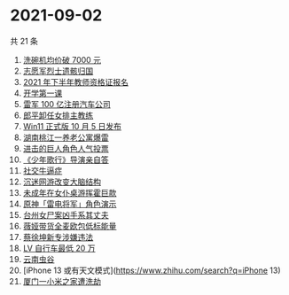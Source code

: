# 2021-09-02

共 21 条

<!-- BEGIN ZHIHUSEARCH -->
<!-- 最后更新时间 Thu Sep 02 2021 17:10:50 GMT+0800 (China Standard Time) -->
1. [洗碗机均价破 7000 元](https://www.zhihu.com/search?q=洗碗机)
1. [志愿军烈士遗骸归国](https://www.zhihu.com/search?q=志愿军)
1. [2021 年下半年教师资格证报名](https://www.zhihu.com/search?q=教师资格证)
1. [开学第一课](https://www.zhihu.com/search?q=开学第一课)
1. [雷军 100 亿注册汽车公司](https://www.zhihu.com/search?q=小米汽车)
1. [郎平卸任女排主教练](https://www.zhihu.com/search?q=郎平)
1. [Win11 正式版 10 月 5 日发布](https://www.zhihu.com/search?q=Windows11)
1. [湖南桃江一养老公寓爆雷](https://www.zhihu.com/search?q=湖南桃江)
1. [进击的巨人角色人气投票](https://www.zhihu.com/search?q=进击的巨人)
1. [《少年歌行》导演亲自答](https://www.zhihu.com/search?q=少年歌行)
1. [社交牛逼症](https://www.zhihu.com/search?q=社交牛逼症)
1. [沉迷网游改变大脑结构](https://www.zhihu.com/search?q=大脑结构)
1. [未成年在女仆桌游挥霍巨款](https://www.zhihu.com/search?q=桌游)
1. [原神「雷电将军」角色演示](https://www.zhihu.com/search?q=原神)
1. [台州女尸案凶手系其丈夫](https://www.zhihu.com/search?q=台州女尸)
1. [薇娅带货全麦欧包低标能量](https://www.zhihu.com/search?q=薇娅带货)
1. [蔡徐坤新专涉嫌违法](https://www.zhihu.com/search?q=蔡徐坤)
1. [LV 自行车最低 20 万](https://www.zhihu.com/search?q=LV自行车)
1. [云南虫谷](https://www.zhihu.com/search?q=云南虫谷)
1. [iPhone 13 或有天文模式](https://www.zhihu.com/search?q=iPhone 13)
1. [厦门一小米之家遭洗劫](https://www.zhihu.com/search?q=小米之家被盗)
<!-- END ZHIHUSEARCH -->
